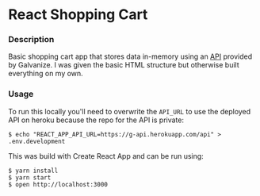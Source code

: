 # React Shopping Cart

### Description

Basic shopping cart app that stores data in-memory using an [API](https://g-api.herokuapp.com) provided by Galvanize. I was given the basic HTML structure but otherwise built everything on my own.

### Usage

To run this locally you'll need to overwrite the `API_URL` to use the deployed API on heroku because the repo for the API is private:

```shell
$ echo "REACT_APP_API_URL=https://g-api.herokuapp.com/api" > .env.development
```

This was build with Create React App and can be run using:

```shell
$ yarn install
$ yarn start
$ open http://localhost:3000
```
